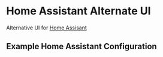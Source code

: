 # Home Assistant Alternate UI

Alternative UI for [Home Assisant](https://www.home-assistant.io/)

## Example Home Assistant Configuration

```yaml
```
